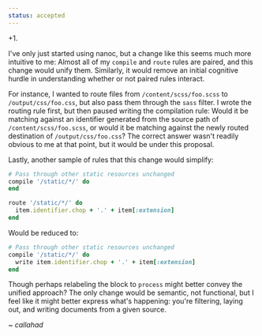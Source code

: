 ```yaml
--- 
status: accepted
--- 
```


+1.

I've only just started using nanoc, but a change like this seems much more
intuitive to me: Almost all of my `compile` and `route` rules are paired,
and this change would unify them. Similarly, it would remove an initial
cognitive hurdle in understanding whether or not paired rules interact.

For instance, I wanted to route files from `/content/scss/foo.scss` to
`/output/css/foo.css`, but also pass them through the `sass` filter.  I
wrote the routing rule first, but then paused writing the compilation
rule: Would it be matching against an identifier generated from the source
path of `/content/scss/foo.scss`, or would it be matching against the
newly routed destination of `/output/css/foo.css`? The correct answer
wasn't readily obvious to me at that point, but it would be under this
proposal.

Lastly, another sample of rules that this change would simplify:

```ruby
# Pass through other static resources unchanged
compile '/static/*/' do
end

route '/static/*/' do
  item.identifier.chop + '.' + item[:extension]
end
```

Would be reduced to:

```ruby
# Pass through other static resources unchanged
compile '/static/*/' do
  write item.identifier.chop + '.' + item[:extension]
end
```

Though perhaps relabeling the block to `process` might better convey the
unified approach? The only change would be semantic, not functional, but I
feel like it might better express what's happening: you're filtering,
laying out, and writing documents from a given source.

~ _callahad_
